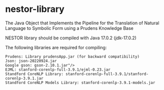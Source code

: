 # nestor-library
The Java Object that Implements the Pipeline for the Translation of Natural Language to Symbolic Form using a Prudens Knowledge Base

NESTOR library should be compiled with Java 17.0.2 (jdk-17.0.2)

The following libraries are required for compiling:

	Prudens: Library prudensApp.jar (for backward compatibility)
	Json: json-20220924.jar
	Google gson: gson-2.10.1.jar"/>
	EJML: stanford-corenlp-full-3.9.1/ejml-0.23.jar
	Standford CoreNLP Library: stanford-corenlp-full-3.9.1/stanford-corenlp-3.9.1.jar
	Standford CoreNLP Models Library: stanford-corenlp-3.9.1-models.jar
